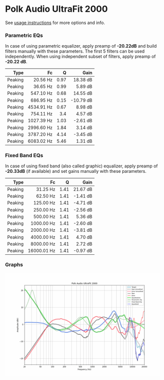 # Polk Audio UltraFit 2000
See [usage instructions](https://github.com/jaakkopasanen/AutoEq#usage) for more options and info.

### Parametric EQs
In case of using parametric equalizer, apply preamp of **-20.22dB** and build filters manually
with these parameters. The first 5 filters can be used independently.
When using independent subset of filters, apply preamp of **-20.22 dB**.

| Type    | Fc         |    Q | Gain      |
|--------:|-----------:|-----:|----------:|
| Peaking | 20.56 Hz   | 0.97 | 18.38 dB  |
| Peaking | 36.65 Hz   | 0.99 | 5.89 dB   |
| Peaking | 547.10 Hz  | 0.68 | 14.55 dB  |
| Peaking | 686.95 Hz  | 0.15 | -10.79 dB |
| Peaking | 4534.91 Hz | 0.67 | 8.98 dB   |
| Peaking | 754.11 Hz  | 3.4  | 4.57 dB   |
| Peaking | 1027.39 Hz | 1.03 | -2.61 dB  |
| Peaking | 2996.60 Hz | 1.84 | 3.14 dB   |
| Peaking | 3787.20 Hz | 4.14 | -3.45 dB  |
| Peaking | 6083.02 Hz | 5.46 | 1.31 dB   |

### Fixed Band EQs
In case of using fixed band (also called graphic) equalizer, apply preamp of **-20.33dB**
(if available) and set gains manually with these parameters.

| Type    | Fc          |    Q | Gain     |
|--------:|------------:|-----:|---------:|
| Peaking | 31.25 Hz    | 1.41 | 21.67 dB |
| Peaking | 62.50 Hz    | 1.41 | -1.41 dB |
| Peaking | 125.00 Hz   | 1.41 | -4.71 dB |
| Peaking | 250.00 Hz   | 1.41 | -2.56 dB |
| Peaking | 500.00 Hz   | 1.41 | 5.36 dB  |
| Peaking | 1000.00 Hz  | 1.41 | -2.60 dB |
| Peaking | 2000.00 Hz  | 1.41 | -3.81 dB |
| Peaking | 4000.00 Hz  | 1.41 | 4.70 dB  |
| Peaking | 8000.00 Hz  | 1.41 | 2.72 dB  |
| Peaking | 16000.01 Hz | 1.41 | -0.97 dB |

### Graphs
![](./Polk%20Audio%20UltraFit%202000.png)